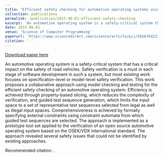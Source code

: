```yaml
---
title: "Efficient safety checking for automotive operating systems using property-based slicing and constraint-based environment generation"
collection: publications
permalink: /publication/2015-06-01-efficient-safety-checking
excerpt: 'An automotive operating system is a safety-critical system that has a critical impact on the safety of road vehicles. Safety verification is a must in each stage of software development in such a system, but most existing work focuses on specification-level or model-level safety verification. This work proposes a collaborative approach using model checking and testing for the efficient safety checking of an automotive operating system. Efficiency is achieved through property-based slicing, which reduces the complexity of verification, and guided test sequence generation, which limits the input space to a set of representative test sequences selected from legal as well as illegal input spaces. Comprehensiveness is achieved by formally specifying external constraints using constraint automata from which guided test sequences are selected. The approach is implemented as a prototype tool set applied to the verification of an open source automotive operating system based on the OSEK/VDX international standard. The approach revealed several safety issues that could not be identified by existing approaches.'
date: 2015-06-01
venue: 'Science of Computer Programming'
paperurl: 'https://www.sciencedirect.com/science/article/pii/S0167642314004766'
citation: '.'
---
```


<a href='https://www.sciencedirect.com/science/article/pii/S0167642314004766'>Download paper here</a>

An automotive operating system is a safety-critical system that has a critical impact on the safety of road vehicles. Safety verification is a must in each stage of software development in such a system, but most existing work focuses on specification-level or model-level safety verification. This work proposes a collaborative approach using model checking and testing for the efficient safety checking of an automotive operating system. Efficiency is achieved through property-based slicing, which reduces the complexity of verification, and guided test sequence generation, which limits the input space to a set of representative test sequences selected from legal as well as illegal input spaces. Comprehensiveness is achieved by formally specifying external constraints using constraint automata from which guided test sequences are selected. The approach is implemented as a prototype tool set applied to the verification of an open source automotive operating system based on the OSEK/VDX international standard. The approach revealed several safety issues that could not be identified by existing approaches.

Recommended citation: .